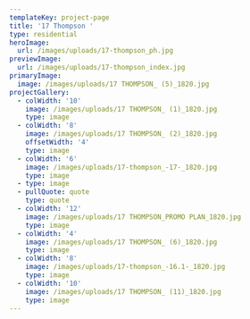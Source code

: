 ```yaml
---
templateKey: project-page
title: '17 Thompson '
type: residential
heroImage:
  url: /images/uploads/17-thompson_ph.jpg
previewImage:
  url: /images/uploads/17-thompson_index.jpg
primaryImage:
  image: /images/uploads/17 THOMPSON_ (5)_1820.jpg
projectGallery:
  - colWidth: '10'
    image: /images/uploads/17 THOMPSON_ (1)_1820.jpg
    type: image
  - colWidth: '8'
    image: /images/uploads/17 THOMPSON_ (2)_1820.jpg
    offsetWidth: '4'
    type: image
  - colWidth: '6'
    image: /images/uploads/17-thompson_-17-_1820.jpg
    type: image
  - type: image
  - pullQuote: quote
    type: quote
  - colWidth: '12'
    image: /images/uploads/17 THOMPSON_PROMO PLAN_1820.jpg
    type: image
  - colWidth: '4'
    image: /images/uploads/17 THOMPSON_ (6)_1820.jpg
    type: image
  - colWidth: '8'
    image: /images/uploads/17-thompson_-16.1-_1820.jpg
    type: image
  - colWidth: '10'
    image: /images/uploads/17 THOMPSON_ (11)_1820.jpg
    type: image
---
```


